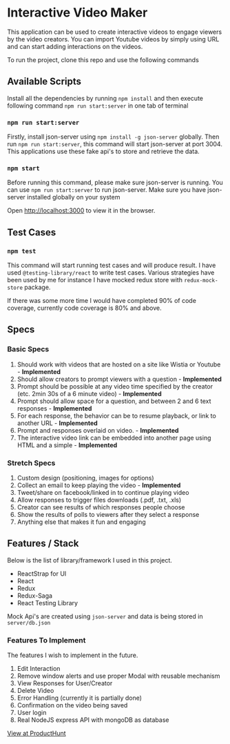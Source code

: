 # Interactive Video Maker

This application can be used to create interactive videos to engage viewers by the video creators. You can import Youtube videos by simply using URL and can start adding interactions on the videos.

To run the project, clone this repo and use the following commands

## Available Scripts

Install all the dependencies by running `npm install` and then execute following command `npm run start:server` in one tab of terminal

### `npm run start:server`

Firstly, install json-server using `npm install -g json-server` globally. Then run `npm run start:server`, this command will start json-server at port 3004. This applications use these fake api's to store and retrieve the data.

### `npm start`

Before running this command, please make sure json-server is running. You can use `npm run start:server` to run json-server. Make sure you have json-server installed globally on your system

Open [http://localhost:3000](http://localhost:3000) to view it in the browser.

## Test Cases

### `npm test`

This command will start running test cases and will produce result. I have used `@testing-library/react` to write test cases. Various strategies have been used by me for instance I have mocked redux store with `redux-mock-store` package.

If there was some more time I would have completed 90% of code coverage, currently code coverage is 80% and above.

## Specs

### Basic Specs

1. Should work with videos that are hosted on a site like Wistia or Youtube - **Implemented**
2. Should allow creators to prompt viewers with a question - **Implemented**
3. Prompt should be possible at any video time specified by the creator (etc. 2min 30s of a 6 minute video) - **Implemented**
4. Prompt should allow space for a question, and between 2 and 6 text responses - **Implemented**
5. For each response, the behavior can be to resume playback, or link to another URL - **Implemented**
6. Prompt and responses overlaid on video. - **Implemented**
7. The interactive video link can be embedded into another page using HTML and a simple - **Implemented**

### Stretch Specs

1. Custom design (positioning, images for options)
2. Collect an email to keep playing the video - **Implemented**
3. Tweet/share on facebook/linked in to continue playing video
4. Allow responses to trigger files downloads (.pdf, .txt, .xls)
5. Creator can see results of which responses people choose
6. Show the results of polls to viewers after they select a response
7. Anything else that makes it fun and engaging

## Features / Stack

Below is the list of library/framework I used in this project.

- ReactStrap for UI
- React
- Redux
- Redux-Saga
- React Testing Library

Mock Api's are created using `json-server` and data is being stored in `server/db.json`

### Features To Implement

The features I wish to implement in the future.

1.  Edit Interaction
2.  Remove window alerts and use proper Modal with reusable mechanism
3.  View Responses for User/Creator
4.  Delete Video
5.  Error Handling (currently it is partially done)
6.  Confirmation on the video being saved
7.  User login
8.  Real NodeJS express API with mongoDB as database

[View at ProductHunt](https://www.producthunt.com/posts/vanhackathon-interactive-video-maker-2)
